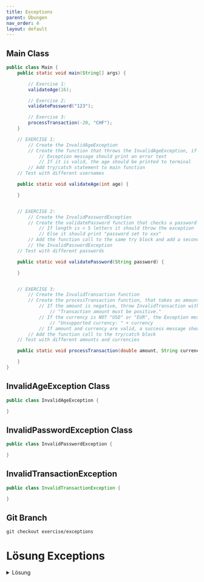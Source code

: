 ```yaml
---
title: Exceptions
parent: Übungen
nav_order: 4
layout: default
---
```


## Main Class
```java
public class Main {
    public static void main(String[] args) {

        // Exercise 1:
        validateAge(16);

        // Exercise 2:
        validatePassword("123");

        // Exercise 3:
        processTransaction(-20, "CHF");
    }

    // EXERCISE 1:
        // Create the InvalidAgeException
        // Create the function that throws the InvalidAgeException, if the age is below 18
            // Exception message should print an error text
            // If it is valid, the age should be printed to terminal
        // Add try/catch statement to main function
    // Test with different usernames

    public static void validateAge(int age) {

    }


    // EXERCISE 2:
        // Create the InvalidPasswordException
        // Create the validatePassword function that checks a password length
            // If length is < 5 letters it should throw the exception
            // Else it should print "password set to xxx"
        // Add the function call to the same try block and add a second catch block for catching
        // the InvalidPasswordException
    // Test with different passwords

    public static void validatePassword(String password) {

    }


    // EXERCISE 3:
        // Create the InvalidTransaction function
        // Create the processTransaction function, that takes an amount and a currency
            // If the amount is negative, throw InvalidTransaction with message:
                // "Transaction amount must be positive."
            // If the currency is NOT "USD" or "EUR", the Exception message should be:
                // "Unsupported currency: " + currency
            // If amount and currency are valid, a success message should be printed to the terminal.
        // Add the function call to the try/catch block
    // Test with different amounts and currencies

    public static void processTransaction(double amount, String currency) {

    }
}
```

## InvalidAgeException Class
```java
public class InvalidAgeException {

}
```

## InvalidPasswordException Class
```java
public class InvalidPasswordException {

}
```

## InvalidTransactionException
```java
public class InvalidTransactionException {

}
```

## Git Branch
```console
git checkout exercise/exceptions
```

# Lösung Exceptions

<details>
    <summary>
        Lösung
    </summary>
<div class="my-code-container">
  <h2>Main Class</h2>
  {% highlight java %}// Main.java
public class Main {
    public static void main(String[] args) {
        try {
            // Exercise 1: Basic Exception
            validateAge(16);

            // Exercise 2: Using custom exception
            validatePassword("123");

            // Exercise 3: Multiple custom exceptions
            processTransaction(-100, "CHF");
        } catch (InvalidAgeException e) {
            System.out.println("Age Error: " + e.getMessage());
        } catch (InvalidPasswordException e) {
            System.out.println("Username Error: " + e.getMessage());
        } catch (InvalidTransactionException e) {
            System.out.println("Transaction Error: " + e.getMessage());
        }
    }

    // Exercise 1: Throws built-in Exception
    public static void validateAge(int age) throws InvalidAgeException {
        if (age < 18) {
            // Throws custom exception
            throw new InvalidAgeException("User must be 18 or older.");
        }
        System.out.println("Age is valid.");
    }

    // Exercise 2: Throws the InvalidPasswordException, if password length is below 5
    public static void validatePassword(String password) throws InvalidPasswordException {
        if (password.length() < 5) {
            throw new InvalidPasswordException("Password must be at least 5 characters long.");
        }
        System.out.println("Password is set to: " + password);
    }

    // Exercise 3: Throws custom exception with different rules
    public static void processTransaction(double amount, String currency) throws InvalidTransactionException {
        if (amount <= 0) {
            throw new InvalidTransactionException("Transaction amount must be positive.");
        }
        if (!currency.equals("USD") && !currency.equals("EUR")) {
            throw new InvalidTransactionException("Unsupported currency: " + currency);
        }
        System.out.println("Transaction processed: " + amount + " " + currency);
    }
}{% endhighlight %}
    <h2>InvalidAgeException Class</h2>
    {% highlight java %}// Exercise 1 Custom Exception
class InvalidAgeException extends Exception {
    public InvalidAgeException(String message) {
        super(message);
    }
}{% endhighlight %}

<h2>InvalidPasswordException Class</h2>
{% highlight java %}class InvalidPasswordException extends Exception {
    public InvalidPasswordException(String message) {
        super(message);
    }
}{% endhighlight %}

<h2>InvalidTransactionException</h2>
{% highlight java %}class InvalidTransactionException extends Exception {
    public InvalidTransactionException(String message) {
        super(message);
    }
}{% endhighlight %}

<h2></h2>
{% highlight java %}{% endhighlight %}

</div>
</details>